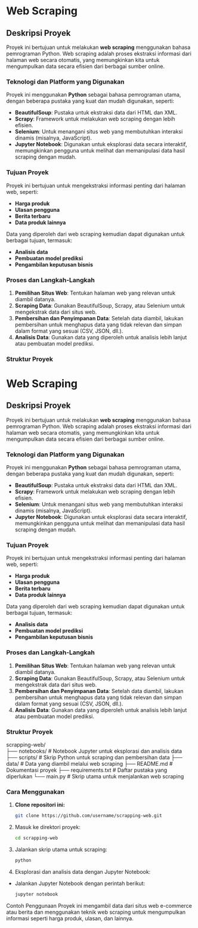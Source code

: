 # Web Scraping

## Deskripsi Proyek

Proyek ini bertujuan untuk melakukan **web scraping** menggunakan bahasa pemrograman Python. Web scraping adalah proses ekstraksi informasi dari halaman web secara otomatis, yang memungkinkan kita untuk mengumpulkan data secara efisien dari berbagai sumber online.

### Teknologi dan Platform yang Digunakan
Proyek ini menggunakan **Python** sebagai bahasa pemrograman utama, dengan beberapa pustaka yang kuat dan mudah digunakan, seperti:
- **BeautifulSoup**: Pustaka untuk ekstraksi data dari HTML dan XML.
- **Scrapy**: Framework untuk melakukan web scraping dengan lebih efisien.
- **Selenium**: Untuk menangani situs web yang membutuhkan interaksi dinamis (misalnya, JavaScript).
- **Jupyter Notebook**: Digunakan untuk eksplorasi data secara interaktif, memungkinkan pengguna untuk melihat dan memanipulasi data hasil scraping dengan mudah.

### Tujuan Proyek
Proyek ini bertujuan untuk mengekstraksi informasi penting dari halaman web, seperti:
- **Harga produk**
- **Ulasan pengguna**
- **Berita terbaru**
- **Data produk lainnya**

Data yang diperoleh dari web scraping kemudian dapat digunakan untuk berbagai tujuan, termasuk:
- **Analisis data**
- **Pembuatan model prediksi**
- **Pengambilan keputusan bisnis**

### Proses dan Langkah-Langkah
1. **Pemilihan Situs Web**: Tentukan halaman web yang relevan untuk diambil datanya.
2. **Scraping Data**: Gunakan BeautifulSoup, Scrapy, atau Selenium untuk mengekstrak data dari situs web.
3. **Pembersihan dan Penyimpanan Data**: Setelah data diambil, lakukan pembersihan untuk menghapus data yang tidak relevan dan simpan dalam format yang sesuai (CSV, JSON, dll.).
4. **Analisis Data**: Gunakan data yang diperoleh untuk analisis lebih lanjut atau pembuatan model prediksi.

### Struktur Proyek
# Web Scraping

## Deskripsi Proyek

Proyek ini bertujuan untuk melakukan **web scraping** menggunakan bahasa pemrograman Python. Web scraping adalah proses ekstraksi informasi dari halaman web secara otomatis, yang memungkinkan kita untuk mengumpulkan data secara efisien dari berbagai sumber online.

### Teknologi dan Platform yang Digunakan
Proyek ini menggunakan **Python** sebagai bahasa pemrograman utama, dengan beberapa pustaka yang kuat dan mudah digunakan, seperti:
- **BeautifulSoup**: Pustaka untuk ekstraksi data dari HTML dan XML.
- **Scrapy**: Framework untuk melakukan web scraping dengan lebih efisien.
- **Selenium**: Untuk menangani situs web yang membutuhkan interaksi dinamis (misalnya, JavaScript).
- **Jupyter Notebook**: Digunakan untuk eksplorasi data secara interaktif, memungkinkan pengguna untuk melihat dan memanipulasi data hasil scraping dengan mudah.

### Tujuan Proyek
Proyek ini bertujuan untuk mengekstraksi informasi penting dari halaman web, seperti:
- **Harga produk**
- **Ulasan pengguna**
- **Berita terbaru**
- **Data produk lainnya**

Data yang diperoleh dari web scraping kemudian dapat digunakan untuk berbagai tujuan, termasuk:
- **Analisis data**
- **Pembuatan model prediksi**
- **Pengambilan keputusan bisnis**

### Proses dan Langkah-Langkah
1. **Pemilihan Situs Web**: Tentukan halaman web yang relevan untuk diambil datanya.
2. **Scraping Data**: Gunakan BeautifulSoup, Scrapy, atau Selenium untuk mengekstrak data dari situs web.
3. **Pembersihan dan Penyimpanan Data**: Setelah data diambil, lakukan pembersihan untuk menghapus data yang tidak relevan dan simpan dalam format yang sesuai (CSV, JSON, dll.).
4. **Analisis Data**: Gunakan data yang diperoleh untuk analisis lebih lanjut atau pembuatan model prediksi.

### Struktur Proyek
scrapping-web/  
├── notebooks/ # Notebook Jupyter untuk eksplorasi dan analisis data 
├── scripts/ # Skrip Python untuk scraping dan pembersihan data 
├── data/ # Data yang diambil melalui web scraping 
├── README.md # Dokumentasi proyek 
├── requirements.txt # Daftar pustaka yang diperlukan 
└── main.py # Skrip utama untuk menjalankan web scraping

### Cara Menggunakan
1. **Clone repositori ini:**
   ```bash
   git clone https://github.com/username/scrapping-web.git
2. Masuk ke direktori proyek:
   ```bash
   cd scrapping-web
3. Jalankan skrip utama untuk scraping:
   ```bash
   python
4. Eksplorasi dan analisis data dengan Jupyter Notebook:
- Jalankan Jupyter Notebook dengan perintah berikut:
   ```bash
   jupyter notebook
   
Contoh Penggunaan
Proyek ini mengambil data dari situs web e-commerce atau berita dan menggunakan teknik web scraping untuk mengumpulkan informasi seperti harga produk, ulasan, dan lainnya.
